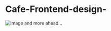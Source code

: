 # Cafe-Frontend-design-
![image](https://github.com/Steven140/Cafe-Frontend-design-/assets/89894756/d800c40e-2911-4087-b650-6f28db91d56b)
and more ahead...
